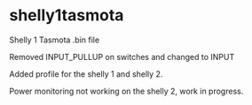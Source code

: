 # shelly1tasmota
Shelly 1 Tasmota .bin file

Removed INPUT_PULLUP on switches and changed to INPUT

Added profile for the shelly 1 and shelly 2.

Power monitoring not working on the shelly 2, work in progress.
